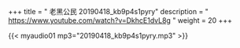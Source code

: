 +++
title = " 老黑公民 20190418_kb9p4s1pyry"
description = " https://www.youtube.com/watch?v=DkhcE1dvL8g "
weight = 20
+++


{{< myaudio01 mp3="20190418_kb9p4s1pyry.mp3" >}}

